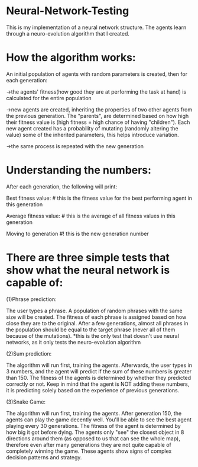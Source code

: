 # Neural-Network-Testing

This is my implementation of a neural network structure. The agents learn through a neuro-evolution algorithm that I created.

# How the algorithm works:
An initial population of agents with random parameters is created, then for each generation:

->the agents' fitness(how good they are at performing the task at hand) is calculated for the entire population

->new agents are created, inheriting the properties of two other agents from the previous generation. The "parents", are determined based on how high their fitness value is (high fitness = high chance of having "children"). Each new agent created has a probability of mutating (randomly altering the value) some of the inherited parameters, this helps introduce variation.

->the same process is repeated with the new generation

# Understanding the numbers:

After each generation, the following will print:

Best fitness value: #    this is the fitness value for the best performing agent in this generation

Average fitness value: # this is the average of all fitness values in this generation

Moving to generation #!  this is the new generation number

# There are three simple tests that show what the neural network is capable of:

(1)Phrase prediction:

The user types a phrase. A population of random phrases with the same size will be created. The fitness of each phrase is assigned based on how close they are to the original. After a few generations, almost all phrases in the population should be equal to the target phrase (never all of them because of the mutations). *this is the only test that doesn't use neural networks, as it only tests the neuro-evolution algorithm


(2)Sum prediction:

The algorithm will run first, training the agents. Afterwards, the user types in 3 numbers, and the agent will predict if the sum of these numbers is greater than 150. The fitness of the agents is determined by whether they predicted correctly or not. Keep in mind that the agent is NOT adding these numbers, it is predicting solely based on the experience of previous generations.


(3)Snake Game:

The algorithm will run first, training the agents. After generation 150, the agents can play the game decently well. You'll be able to see the best agent playing every 30 generations. The fitness of the agent is determined by how big it got before dying. The agents only "see" the closest object in 8 directions around them (as opposed to us that can see the whole map), therefore even after many generations they are not quite capable of completely winning the game. These agents show signs of complex decision patterns and strategy.
